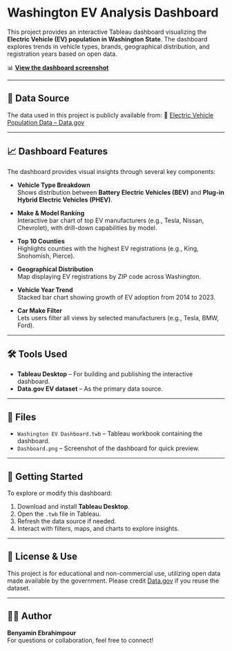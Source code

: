 # Washington EV Analysis Dashboard

This project provides an interactive Tableau dashboard visualizing the **Electric Vehicle (EV) population in Washington State**. The dashboard explores trends in vehicle types, brands, geographical distribution, and registration years based on open data.

📊 **[View the dashboard screenshot](./Dashboard.png)**

---

## 📌 Data Source

The data used in this project is publicly available from:
🔗 [Electric Vehicle Population Data – Data.gov](https://catalog.data.gov/dataset/electric-vehicle-population-data)

---

## 📈 Dashboard Features

The dashboard provides visual insights through several key components:

- **Vehicle Type Breakdown**  
  Shows distribution between **Battery Electric Vehicles (BEV)** and **Plug-in Hybrid Electric Vehicles (PHEV)**.

- **Make & Model Ranking**  
  Interactive bar chart of top EV manufacturers (e.g., Tesla, Nissan, Chevrolet), with drill-down capabilities by model.

- **Top 10 Counties**  
  Highlights counties with the highest EV registrations (e.g., King, Snohomish, Pierce).

- **Geographical Distribution**  
  Map displaying EV registrations by ZIP code across Washington.

- **Vehicle Year Trend**  
  Stacked bar chart showing growth of EV adoption from 2014 to 2023.

- **Car Make Filter**  
  Lets users filter all views by selected manufacturers (e.g., Tesla, BMW, Ford).

---

## 🛠️ Tools Used

- **Tableau Desktop** – For building and publishing the interactive dashboard.
- **Data.gov EV dataset** – As the primary data source.

---

## 📂 Files

- `Washington EV Dashboard.twb` – Tableau workbook containing the dashboard.
- `Dashboard.png` – Screenshot of the dashboard for quick preview.

---

## 🚀 Getting Started

To explore or modify this dashboard:

1. Download and install **Tableau Desktop**.
2. Open the `.twb` file in Tableau.
3. Refresh the data source if needed.
4. Interact with filters, maps, and charts to explore insights.

---

## 📌 License & Use

This project is for educational and non-commercial use, utilizing open data made available by the government. Please credit [Data.gov](https://catalog.data.gov/) if you reuse the dataset.

---

## 👨‍💻 Author

**Benyamin Ebrahimpour**  
For questions or collaboration, feel free to connect!

